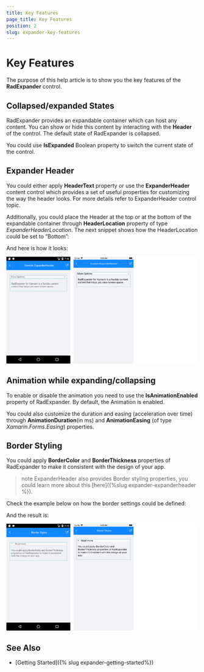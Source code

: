 ```yaml
---
title: Key Features
page_title: Key Features
position: 2
slug: expander-key-features
---
```


# Key Features

The purpose of this help article is to show you the key features of the **RadExpander** control. 

## Collapsed/expanded States

RadExpander provides an expandable container which can host any content. You can show or hide this content by interacting with the **Header** of the control. The default state of RadExpander is collapsed.

You could use **IsExpanded** Boolean property to switch the current state of the control.

## Expander Header

You could either apply **HeaderText** property or use the **ExpanderHeader** content control which provides a set of useful properties for customizing the way the header looks. For more details refer to ExpanderHeader control topic.

Additionally, you could place the Header at the top or at the bottom of the expandable container through **HeaderLocation** property of type *ExpanderHeaderLocation*. The next snippet shows how the HeaderLocation could be set to “Bottom”:

<snippet id='expander-features-headerlocation'/>

And here is how it looks:

![RadExpander HeaderLocation](images/expander_expanderheader.png)

## Animation while expanding/collapsing

To enable or disable the animation you need to use the **IsAnimationEnabled** property of RadExpander. By default, the Animation is enabled.

You could also customize the duration and easing (acceleration over time) through **AnimationDuration**(in ms) and **AnimationEasing** (of type *Xamarin.Forms.Easing*) properties.

## Border Styling

You could apply **BorderColor** and **BorderThickness** properties of RadExpander to make it consistent with the design of your app.

>note ExpanderHeader also provides Border styling properties, you could learn more about this [here]({%slug expander-expanderheader %}).

Check the example below on how the border settings could be defined:

<snippet id='expander-features-borderstyling'/>

And the result is:

![RadExpander Border Styles](images/expander_borderstyles.png)

## See Also

- [Getting Started]({% slug expander-getting-started%})
